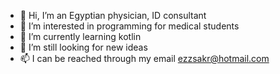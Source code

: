 - 👋 Hi, I’m an Egyptian physician, ID consultant
- 👀 I’m interested in programming for medical students
- 🌱 I’m currently learning kotlin
- 💞️ I’m still looking for new ideas
- 📫 I can be reached through my email ezzsakr@hotmail.com

<!---
ezzsakr/ezzsakr is a ✨ special ✨ repository because its `README.md` (this file) appears on your GitHub profile.
You can click the Preview link to take a look at your changes.
--->
